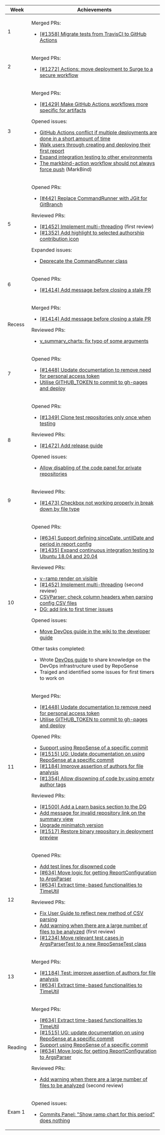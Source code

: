 <table class="markbind-table table table-bordered table-striped">
<thead>
<tr>
<th>Week</th>
<th>Achievements</th>
</tr>
</thead>
<tbody>
<tr>
<td>1</td>
<td>

Merged PRs:
- [\[#1358\] Migrate tests from TravisCI to GitHub Actions](https://github.com/reposense/RepoSense/pull/1400)

</td>
</tr>
<tr>
<td>2</td>
<td>

Merged PRs:
- [\[#1272\] Actions: move deployment to Surge to a secure workflow](https://github.com/reposense/RepoSense/pull/1411)

</td>
</tr>
<tr>
<td>3</td>
<td>

Merged PRs:
- [\[#1429\] Make GitHub Actions workflows more specific for artifacts](https://github.com/reposense/RepoSense/pull/1434)

Opened issues:
- [GitHub Actions conflict if multiple deployments are done in a short amount of time](https://github.com/reposense/RepoSense/issues/1429)
- [Walk users through creating and deploying their first report](https://github.com/reposense/RepoSense/issues/1430)
- [Expand integration testing to other environments](https://github.com/reposense/RepoSense/issues/1435)
- [The markbind-action workflow should not always force push](https://github.com/MarkBind/markbind/issues/1461) (MarkBind)

</td>
</tr>
<tr>
<td>5</td>
<td>

Opened PRs:
- [\[#442\] Replace CommandRunner with JGit for GitBranch](https://github.com/reposense/RepoSense/pull/1454)

Reviewed PRs:
- [\[#1452\] Implement multi-threading](https://github.com/reposense/RepoSense/pull/1451) (first review)
- [\[#1352\] Add highlight to selected authorship contribution icon](https://github.com/reposense/RepoSense/pull/1453)

Expanded issues:
- [Deprecate the CommandRunner class](https://github.com/reposense/RepoSense/issues/442)

</td>
</tr>
<tr>
<td>6</td>
<td>

Opened PRs:
- [\[#1414\] Add message before closing a stale PR](https://github.com/reposense/RepoSense/pull/1456)

</td>
</tr>
<tr>
<td>Recess</td>
<td>

Merged PRs:
- [\[#1414\] Add message before closing a stale PR](https://github.com/reposense/RepoSense/pull/1456)

Reviewed PRs:
- [v_summary_charts: fix typo of some arguments](https://github.com/reposense/RepoSense/pull/1457)

</td>
</tr>
</tr>
<tr>
<td>7</td>
<td>

Opened PRs:
- [\[#1448\] Update documentation to remove need for personal access token](https://github.com/reposense/RepoSense/pull/1465)
- [Utilise GITHUB_TOKEN to commit to gh-pages and deploy](https://github.com/reposense/publish-RepoSense/pull/9)

</td>
</tr>
</tr>
<tr>
<td>8</td>
<td>

Opened PRs:
- [\[#1349\] Clone test repositories only once when testing](https://github.com/reposense/RepoSense/pull/1478)

Reviewed PRs:
- [\[#1472\] Add release guide](https://github.com/reposense/RepoSense/pull/1474)

Opened issues:
- [Allow disabling of the code panel for private repositories](https://github.com/reposense/RepoSense/issues/1479)

</td>
</tr>
<tr>
<td>9</td>
<td>

Reviewed PRs:
- [\[#1473\] Checkbox not working properly in break down by file type](https://github.com/reposense/RepoSense/pull/1475)

</td>
</tr>
<tr>
<td>10</td>
<td>

Opened PRs:
- [\[#634\] Support defining sinceDate, untilDate and period in report config](https://github.com/reposense/RepoSense/pull/1501)
- [\[#1435\] Expand continuous integration testing to Ubuntu 18.04 and 20.04](https://github.com/reposense/RepoSense/pull/1503)

Reviewed PRs:
- [v-ramp render on visible](https://github.com/reposense/RepoSense/pull/1477)
- [\[#1452\] Implement multi-threading](https://github.com/reposense/RepoSense/pull/1451) (second review)
- [CSVParser: check column headers when parsing config CSV files](https://github.com/reposense/RepoSense/pull/1459)
- [DG: add link to first timer issues](https://github.com/reposense/RepoSense/pull/1492)

Opened issues:
- [Move DevOps guide in the wiki to the developer guide](https://github.com/reposense/RepoSense/issues/1493)

Other tasks completed:
- Wrote [DevOps guide](https://github.com/reposense/RepoSense/wiki/DevOps-guide) to share knowledge on the DevOps infrastructure used by RepoSense
- Traiged and identified some issues for first timers to work on

</td>
</tr>
<tr>
<td>11</td>
<td>

Merged PRs:
- [\[#1448\] Update documentation to remove need for personal access token](https://github.com/reposense/RepoSense/pull/1465)
- [Utilise GITHUB_TOKEN to commit to gh-pages and deploy](https://github.com/reposense/publish-RepoSense/pull/9)

Opened PRs:
- [Support using RepoSense of a specific commit](https://github.com/reposense/publish-RepoSense/pull/10)
- [\[#1515\] UG: Update documentation on using RepoSense at a specific commit](https://github.com/reposense/RepoSense/pull/1516)
- [\[#1184\] Improve assertion of authors for file analysis](https://github.com/reposense/RepoSense/pull/1518)
- [\[#1354\] Allow disowning of code by using empty author tags](https://github.com/reposense/RepoSense/pull/1520)

Reviewed PRs:
- [\[#1500\] Add a Learn basics section to the DG](https://github.com/reposense/RepoSense/pull/1507)
- [Add message for invalid repository link on the summary view](https://github.com/reposense/RepoSense/pull/1509)
- [Upgrade minimatch version](https://github.com/reposense/RepoSense/pull/1511)
- [\[#1517\] Restore binary repository in deployment preview](https://github.com/reposense/RepoSense/pull/1522)

</td>
</tr>
<tr>
<td>12</td>
<td>

Opened PRs:
- [Add test lines for disowned code](https://github.com/reposense/testrepo-Alpha/pull/6)
- [\[#634\] Move logic for getting ReportConfiguration to ArgsParser](https://github.com/reposense/RepoSense/pull/1534)
- [\[#634\] Extract time-based functionalities to TimeUtil](https://github.com/reposense/RepoSense/pull/1535)

Reviewed PRs:
- [Fix User Guide to reflect new method of CSV parsing](https://github.com/reposense/RepoSense/pull/1523)
- [Add warning when there are a large number of files to be analyzed](https://github.com/reposense/RepoSense/pull/1524) (first review)
- [\[#1234\] Move relevant test cases in ArgsParserTest to a new RepoSenseTest class](https://github.com/reposense/RepoSense/pull/1530)

</td>
</tr>
<tr>
<td>13</td>
<td>

Merged PRs:
- [\[#1184\] Test: improve assertion of authors for file analysis](https://github.com/reposense/RepoSense/pull/1518)
- [\[#634\] Extract time-based functionalities to TimeUtil](https://github.com/reposense/RepoSense/pull/1535)

</td>
</tr>
<tr>
<td>Reading</td>
<td>

Merged PRs:
- [\[#634\] Extract time-based functionalities to TimeUtil](https://github.com/reposense/RepoSense/pull/1535)
- [\[#1515\] UG: update documentation on using RepoSense at a specific commit](https://github.com/reposense/RepoSense/pull/1516)
- [Support using RepoSense of a specific commit](https://github.com/reposense/publish-RepoSense/pull/10)
- [\[#634\] Move logic for getting ReportConfiguration to ArgsParser](https://github.com/reposense/RepoSense/pull/1534)

Reviewed PRs:
- [Add warning when there are a large number of files to be analyzed](https://github.com/reposense/RepoSense/pull/1524) (second review)

</td>
</tr>
<tr>
<td>Exam 1</td>
<td>

Opened issues:
- [Commits Panel: "Show ramp chart for this period" does nothing](https://github.com/reposense/RepoSense/issues/1543)

</td>
</tr>
</tbody>
</table>

